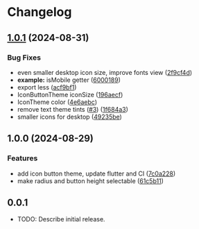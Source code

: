 # Changelog

## [1.0.1](https://github.com/ubuntu-flutter-community/phoenix_theme/compare/v1.0.0...v1.0.1) (2024-08-31)


### Bug Fixes

* even smaller desktop icon size, improve fonts view ([2f9cf4d](https://github.com/ubuntu-flutter-community/phoenix_theme/commit/2f9cf4ddb0c09c6d944e66210becf8465bbe1353))
* **example:** isMobile getter ([6000189](https://github.com/ubuntu-flutter-community/phoenix_theme/commit/60001898750996e800334e0a18d1232e3edbb1a6))
* export less ([acf9bf1](https://github.com/ubuntu-flutter-community/phoenix_theme/commit/acf9bf1e05a110d890e83ae333f6822299fbbb5e))
* IconButtonTheme iconSize ([196aecf](https://github.com/ubuntu-flutter-community/phoenix_theme/commit/196aecfc844987a88c91ce2d1c8e20ebeab118d4))
* IconTheme color ([4e6aebc](https://github.com/ubuntu-flutter-community/phoenix_theme/commit/4e6aebca68e94274db152967eb1e491ef96bd181))
* remove text theme tints ([#3](https://github.com/ubuntu-flutter-community/phoenix_theme/issues/3)) ([1f684a3](https://github.com/ubuntu-flutter-community/phoenix_theme/commit/1f684a311e57430b51f5a6390bab6fb01141d094))
* smaller icons for desktop ([49235be](https://github.com/ubuntu-flutter-community/phoenix_theme/commit/49235be0be4e8f9a85d6e2fa65f87cdd4369cd58))

## 1.0.0 (2024-08-29)


### Features

* add icon button theme, update flutter and CI ([7c0a228](https://github.com/Feichtmeier/phoenix_theme/commit/7c0a2287a3c22538b038b98aee3d4b040ce478c8))
* make radius and button height selectable ([61c5b11](https://github.com/Feichtmeier/phoenix_theme/commit/61c5b11fad871ee655b512c79118a2590bf5df29))

## 0.0.1

* TODO: Describe initial release.
